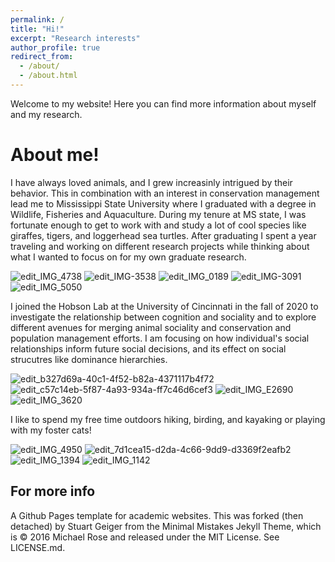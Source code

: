 ```yaml
---
permalink: /
title: "Hi!"
excerpt: "Research interests"
author_profile: true
redirect_from: 
  - /about/
  - /about.html
---
```


Welcome to my website! Here you can find more information about myself and my research. 

About me!
======

I have always loved animals, and I grew increasinly intrigued by their behavior. This in combination with an interest in conservation management lead me to Mississippi State University where I graduated with a degree in Wildlife, Fisheries and Aquaculture. During my tenure at MS state, I was fortunate enough to get to work with and study a lot of cool species like giraffes, tigers, and loggerhead sea turtles. After graduating I spent a year traveling and working on different research projects while thinking about what I wanted to focus on for my own graduate research. 

   ![edit_IMG_4738](https://user-images.githubusercontent.com/78130420/128809234-0f693f53-8872-45b4-b5fc-ac9c575a5fad.jpg)                          ![edit_IMG-3538](https://user-images.githubusercontent.com/78130420/128809191-f648160c-619c-4e6e-996b-66043c943ef6.jpg)                          ![edit_IMG_0189](https://user-images.githubusercontent.com/78130420/128809109-d79c9f3e-1356-470c-af74-b90dcf9ecd67.jpg)                          ![edit_IMG-3091](https://user-images.githubusercontent.com/78130420/128809256-6421c3a0-2839-4391-b694-2b4704924dde.jpg)                        ![edit_IMG_5050](https://user-images.githubusercontent.com/78130420/128809455-4ae9a327-a2fe-4033-91fb-e7f2b885909a.jpg)

I joined the Hobson Lab at the University of Cincinnati in the fall of 2020 to investigate the relationship between cognition and sociality and to explore different avenues for merging animal sociality and conservation and population management efforts. I am focusing on how individual's social relationships inform future social decisions, and its effect on social strucutres like dominance hierarchies.

   ![edit_b327d69a-40c1-4f52-b82a-4371117b4f72](https://user-images.githubusercontent.com/78130420/128809553-b5805743-ed1b-46ad-98a7-a1f539fe406d.jpg)                                         ![edit_c57c14eb-5f87-4a93-934a-ff7c46d6cef3](https://user-images.githubusercontent.com/78130420/128809568-dbd65cdd-f704-4b64-89a9-93f62d958912.jpg)                                          ![edit_IMG_E2690](https://user-images.githubusercontent.com/78130420/128809584-9f659187-79dc-4923-9b40-295a645362f7.jpg)                                        ![edit_IMG_3620](https://user-images.githubusercontent.com/78130420/128809701-66439813-65a2-4972-9c80-9f4d5e25ad3d.jpg)

I like to spend my free time outdoors hiking, birding, and kayaking or playing with my foster cats!

   ![edit_IMG_4950](https://user-images.githubusercontent.com/78130420/128810115-38efdace-4fc0-4243-8fe6-ab7f95224ec1.jpg)                                        ![edit_7d1cea15-d2da-4c66-9dd9-d3369f2eafb2](https://user-images.githubusercontent.com/78130420/128810471-255d82d0-9cce-4a86-bbbf-917f50b46fe5.jpg)                                   ![edit_IMG_1394](https://user-images.githubusercontent.com/78130420/128810530-6e7884c1-c3c5-4979-a35d-9b247700c329.jpg)                                       ![edit_IMG_1142](https://user-images.githubusercontent.com/78130420/128810614-a1112523-28b7-4f7e-9702-9c21d63a5a8a.jpg)

For more info
------
A Github Pages template for academic websites. This was forked (then detached) by Stuart Geiger from the Minimal Mistakes Jekyll Theme, which is © 2016 Michael Rose and released under the MIT License. See LICENSE.md.
